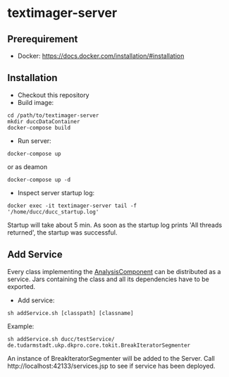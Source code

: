 # textimager-server

## Prerequirement
* Docker: https://docs.docker.com/installation/#installation

## Installation
* Checkout this repository
* Build image:
```shell
cd /path/to/textimager-server
mkdir duccDataContainer
docker-compose build
```
* Run server:
```shell
docker-compose up
```
or as deamon
```shell
docker-compose up -d
```

* Inspect server startup log:
```shell
docker exec -it textimager-server tail -f '/home/ducc/ducc_startup.log'
```
Startup will take about 5 min. As soon as the startup log prints 'All threads returned', the startup was successful.
## Add Service
Every class implementing the [AnalysisComponent](https://uima.apache.org/d/uimaj-2.7.0/apidocs/org/apache/uima/analysis_component/AnalysisComponent.html) can be distributed as a service.
Jars containing the class and all its dependencies have to be exported.
* Add service:
```shell
sh addService.sh [classpath] [classname]
```
Example:
```shell
sh addService.sh ducc/testService/ de.tudarmstadt.ukp.dkpro.core.tokit.BreakIteratorSegmenter
```

An instance of BreakIteratorSegmenter will be added to the Server.
Call http://localhost:42133/services.jsp to see if service has been deployed.

